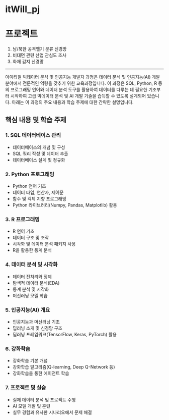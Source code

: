 # itWill_pj

# 프로젝트
1. 남/북한 공격헬기 분류 신경망
2. 비대면 관련 산업 관심도 조사
3. 화재 감지 신경망 

---
아이티윌 빅데이터 분석 및 인공지능 개발자 과정은 데이터 분석 및 인공지능(AI) 개발 분야에서 전문적인 역량을 갖추기 위한 교육과정입니다. 이 과정은 SQL, Python, R 등의 프로그래밍 언어와 데이터 분석 도구를 활용하여 데이터를 다루는 데 필요한 기초부터 시작하여 고급 빅데이터 분석 및 AI 개발 기술을 습득할 수 있도록 설계되어 있습니다. 아래는 이 과정의 주요 내용과 학습 주제에 대한 간략한 설명입니다.

## 핵심 내용 및 학습 주제

### 1. SQL 데이터베이스 관리

-   데이터베이스의 개념 및 구성
-   SQL 쿼리 작성 및 데이터 추출
-   데이터베이스 설계 및 정규화

### 2. Python 프로그래밍

-   Python 언어 기초
-   데이터 타입, 연산자, 제어문
-   함수 및 객체 지향 프로그래밍
-   Python 라이브러리(Numpy, Pandas, Matplotlib) 활용

### 3. R 프로그래밍

-   R 언어 기초
-   데이터 구조 및 조작
-   시각화 및 데이터 분석 패키지 사용
-   R을 활용한 통계 분석

### 4. 데이터 분석 및 시각화

-   데이터 전처리와 정제
-   탐색적 데이터 분석(EDA)
-   통계 분석 및 시각화
-   머신러닝 모델 학습

### 5. 인공지능(AI) 개요

-   인공지능과 머신러닝 기초
-   딥러닝 소개 및 신경망 구조
-   딥러닝 프레임워크(TensorFlow, Keras, PyTorch) 활용

### 6. 강화학습

-   강화학습 기본 개념
-   강화학습 알고리즘(Q-learning, Deep Q-Network 등)
-   강화학습을 통한 에이전트 학습

### 7. 프로젝트 및 실습

-   실제 데이터 분석 및 프로젝트 수행
-   AI 모델 개발 및 훈련
-   실무 경험과 유사한 시나리오에서 문제 해결